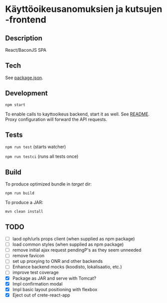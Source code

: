 # Käyttöoikeusanomuksien ja kutsujen -frontend

## Description

React/BaconJS SPA

## Tech

See [package.json](./package.json).

## Development

`npm start`

To enable calls to kayttooikeus backend, start it as well. See [README](../README.md). Proxy configuration will forward the API requests. 

## Tests

`npm run test` (starts watcher)

`npm run testci` (runs all tests once)

## Build

To produce optimized bundle in _target_ dir:

`npm run build`

To produce a JAR:

`mvn clean install`

## TODO

- [ ] laod oph/urls props client (when supplied as npm package) 
- [ ] load common styles (when supplied as npm package)
- [ ] remove initial ajax request pendingP's as they seem unneeded 
- [ ] remove favicon
- [ ] set up proxying to ONR and other backends
- [ ] Enhance backend mocks (koodisto, lokalisaatio, etc.)
- [ ] improve test coverage
- [x] Package as JAR and serve with Tomcat?
- [x] Impl confirmation modal
- [x] Impl basic layout positioning with flexbox
- [x] Eject out of crete-react-app
